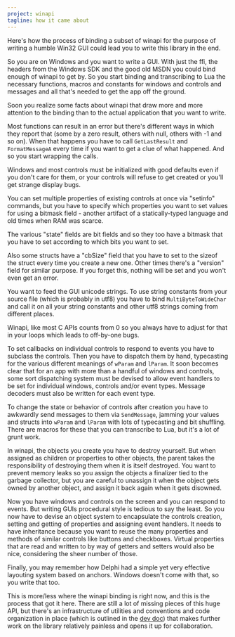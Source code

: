 ```yaml
---
project: winapi
tagline: how it came about
---
```


Here's how the process of binding a subset of winapi for the purpose of
writing a humble Win32 GUI could lead you to write this library in the end.

So you are on Windows and you want to write a GUI. With just the ffi,
the headers from the Windows SDK and the good old MSDN you could bind enough
of winapi to get by. So you start binding and transcribing to Lua the
necessary functions, macros and constants for windows and controls and
messages and all that's needed to get the app off the ground.

Soon you realize some facts about winapi that draw more and more attention
to the binding than to the actual application that you want to write.

Most functions can result in an error but there's different ways in which
they report that (some by a zero result, others with null, others with -1
and so on). When that happens you have to call `GetLastResult` and
`FormatMessageA` every time if you want to get a clue of what happened.
And so you start wrapping the calls.

Windows and most controls must be initialized with good defaults even if
you don't care for them, or your controls will refuse to get created or
you'll get strange display bugs.

You can set multiple properties of existing controls at once via "setinfo"
commands, but you have to specify which properties you want to set values
for using a bitmask field - another artifact of a statically-typed language
and old times when RAM was scarce.

The various "state" fields are bit fields and so they too have a bitmask
that you have to set according to which bits you want to set.

Also some structs have a "cbSize" field that you have to set to the sizeof
the struct every time you create a new one. Other times there's a "version"
field for similar purpose. If you forget this, nothing will be set and you
won't even get an error.

You want to feed the GUI unicode strings. To use string constants from your
source file (which is probably in utf8) you have to bind `MultiByteToWideChar`
and call it on all your string constants and other utf8 strings coming from
different places.

Winapi, like most C APIs counts from 0 so you always have to adjust for that
in your loops which leads to off-by-one bugs.

To set callbacks on individual controls to respond to events you have to
subclass the controls. Then you have to dispatch them by hand, typecasting
for the various different meanings of `wParam` and `lParam`.
It soon becomes clear that for an app with more than a handful of windows
and controls, some sort dispatching system must be devised to allow event
handlers to be set for individual windows, controls and/or event types.
Message decoders must also be written for each event type.

To change the state or behavior of controls after creation you have to
awkwardly send messages to them via `SendMessage`, jamming your values and
structs into `wParam` and `lParam` with lots of typecasting and bit shuffling.
There are macros for these that you can transcribe to Lua, but it's a lot of
grunt work.

In winapi, the objects you create you have to destroy yourself. But when
assigned as children or properties to other objects, the parent takes the
responsibility of destroying them when it is itself destroyed. You want to
prevent memory leaks so you assign the objects a finalizer tied to the
garbage collector, but you are careful to unassign it when the object gets
owned by another object, and assign it back again when it gets disowned.

Now you have windows and controls on the screen and you can respond to
events. But writing GUIs procedural style is tedious to say the least. So you
now have to devise an object system to encapsulate the controls creation,
setting and getting of properties and assigning event handlers. It needs to
have inheritance because you want to reuse the many properties and methods
of similar controls like buttons and checkboxes. Virtual properties that are
read and written to by way of getters and setters would also be nice,
considering the sheer number of those.

Finally, you may remember how Delphi had a simple yet very effective
layouting system based on anchors. Windows doesn't come with that, so you
write that too.

This is more/less where the winapi binding is right now, and this is the
process that got it here. There are still a lot of missing pieces of this
huge API, but there's an infrastructure of utilities and conventions and code
organization in place (which is outlined in the [dev doc]) that makes further
work on the library relatively painless and opens it up for collaboration.

[dev doc]: winapi_binding.html
